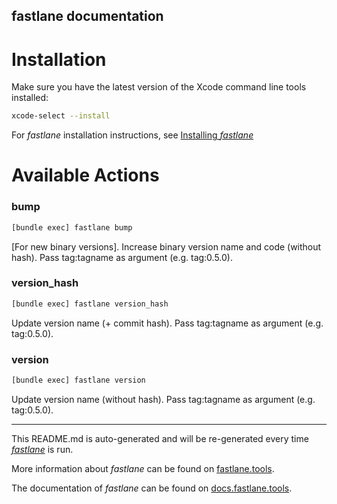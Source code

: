 fastlane documentation
----

# Installation

Make sure you have the latest version of the Xcode command line tools installed:

```sh
xcode-select --install
```

For _fastlane_ installation instructions, see [Installing _fastlane_](https://docs.fastlane.tools/#installing-fastlane)

# Available Actions

### bump

```sh
[bundle exec] fastlane bump
```

[For new binary versions]. Increase binary version name and code (without hash).
Pass tag:tagname as argument (e.g. tag:0.5.0).

### version_hash

```sh
[bundle exec] fastlane version_hash
```

Update version name (+ commit hash).
Pass tag:tagname as argument (e.g. tag:0.5.0).

### version

```sh
[bundle exec] fastlane version
```

Update version name (without hash).
Pass tag:tagname as argument (e.g. tag:0.5.0).

----

This README.md is auto-generated and will be re-generated every time [_fastlane_](https://fastlane.tools) is run.

More information about _fastlane_ can be found on [fastlane.tools](https://fastlane.tools).

The documentation of _fastlane_ can be found on [docs.fastlane.tools](https://docs.fastlane.tools).

